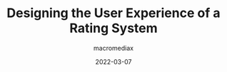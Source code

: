 ---
author: macromediax
date: 2022-03-07
draft: true
publisher: uxdesigncc
tags:
  - design
  - user-experience
  - design-patterns
target_url: https://uxdesign.cc/designing-the-user-experience-of-a-rating-system-2c6a4d33bb11
title: Designing the User Experience of a Rating System
---
